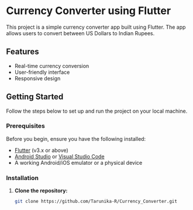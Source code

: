 # Currency Converter using Flutter

This project is a simple currency converter app built using Flutter. The app allows users to convert between US Dollars to Indian Rupees.

## Features

- Real-time currency conversion
- User-friendly interface
- Responsive design

## Getting Started

Follow the steps below to set up and run the project on your local machine.

### Prerequisites

Before you begin, ensure you have the following installed:

- [Flutter](https://flutter.dev/docs/get-started/install) (v3.x or above)
- [Android Studio](https://developer.android.com/studio) or [Visual Studio Code](https://code.visualstudio.com/)
- A working Android/iOS emulator or a physical device

### Installation

1. **Clone the repository:**

   ```bash
   git clone https://github.com/Tarunika-R/Currency_Converter.git

